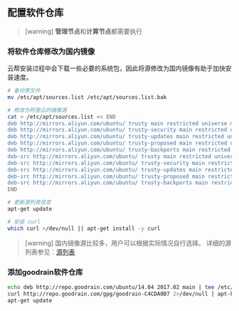 ## 配置软件仓库
>[warning] **管理节点**和**计算节点**都需要执行

### 将软件仓库修改为国内镜像

云帮安装过程中会下载一些必要的系统包，因此将源修改为国内镜像有助于加快安装速度。



```bash
# 备份原文件
mv /etc/apt/sources.list /etc/apt/sources.list.bak

# 修改为阿里云的镜像源
cat > /etc/apt/sources.list << END
deb http://mirrors.aliyun.com/ubuntu/ trusty main restricted universe multiverse
deb http://mirrors.aliyun.com/ubuntu/ trusty-security main restricted universe multiverse
deb http://mirrors.aliyun.com/ubuntu/ trusty-updates main restricted universe multiverse
deb http://mirrors.aliyun.com/ubuntu/ trusty-proposed main restricted universe multiverse
deb http://mirrors.aliyun.com/ubuntu/ trusty-backports main restricted universe multiverse
deb-src http://mirrors.aliyun.com/ubuntu/ trusty main restricted universe multiverse
deb-src http://mirrors.aliyun.com/ubuntu/ trusty-security main restricted universe multiverse
deb-src http://mirrors.aliyun.com/ubuntu/ trusty-updates main restricted universe multiverse
deb-src http://mirrors.aliyun.com/ubuntu/ trusty-proposed main restricted universe multiverse
deb-src http://mirrors.aliyun.com/ubuntu/ trusty-backports main restricted universe multiverse
END

# 更新源列表信息
apt-get update 

# 安装 curl
which curl >/dev/null || apt-get install -y curl

```
>[warning] 国内镜像源比较多，用户可以根据实际情况自行选择。
>  详细的源列表参见：[源列表](http://wiki.ubuntu.org.cn/%E6%A8%A1%E6%9D%BF:14.04source)

### 添加goodrain软件仓库

```bash
echo deb http://repo.goodrain.com/ubuntu/14.04 2017.02 main | tee /etc/apt/sources.list.d/goodrain.list  && \
curl http://repo.goodrain.com/gpg/goodrain-C4CDA0B7 2>/dev/null | apt-key add - && \
apt-get update
```
